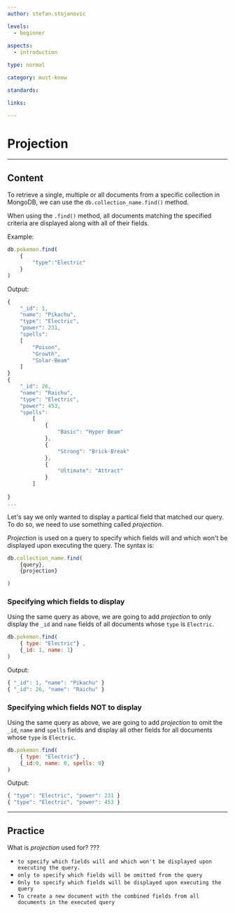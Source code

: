 ```yaml
---
author: stefan.stojanovic

levels:
  - beginner
  
aspects:
  - introduction

type: normal

category: must-know

standards: 

links:

---
```

# Projection
---
## Content

To retrieve a single, multiple or all documents from a specific collection in MongoDB, we can use the `db.collection_name.find()` method.

When using the `.find()` method, all documents matching the specified criteria are displayed along with all of their fields.

Example:
```javascript
db.pokemon.find(
	{
		"type":"Electric"
	}
)
```
Output:
```javascript
{ 
	"_id": 1, 
	"name": "Pikachu", 
	"type": "Electric", 
	"power": 231, 
	"spells":
	[
		"Poison", 
		"Growth", 
		"Solar-Beam" 
	] 
}
{ 
	"_id": 26, 
	"name": "Raichu", 
	"type": "Electric", 
	"power": 453, 
	"spells": 
		[ 
			{ 
				"Basic": "Hyper Beam" 
			}, 
			{ 
				"Strong": "Brick-Break" 
			}, 
			{ 
				"Ultimate": "Attract" 
			} 
		]
		 
}
...
```
Let's say we only wanted to display a partical field that matched our query. To do so, we need to use something called *projection*.

*Projection* is used on a query to specify which fields will and which won't be displayed upon executing the query.
The syntax is:
```javascript
db.collection_name.find(
	{query},
	{projection}

)
```

### Specifying which fields to display
Using the same query as above, we are going to add *projection* to only display the `_id` and `name` fields of all documents whose `type` is `Electric`.
```javascript
db.pokemon.find(
	{ type: "Electric"} ,
	{_id: 1, name: 1}
)
```
Output:
```javascript
{ "_id": 1, "name": "Pikachu" }
{ "_id": 26, "name": "Raichu" }
```

### Specifying which fields NOT to display

Using the same query as above, we are going to add *projection* to omit the `_id`, `name` and `spells` fields and display all other fields for all documents whose `type` is `Electric`.
```javascript
db.pokemon.find(
	{ type: "Electric"} ,
	{_id:0, name: 0, spells: 0}
)
```
Output:
```javascript
{ "type": "Electric", "power": 231 }
{ "type": "Electric", "power": 453 }
```


---
## Practice

What is *projection* used for?
???

* `to specify which fields will and which won't be displayed upon executing the query.`
* `only to specify which fields will be omitted from the query`
* `Only to specify which fields will be displayed upon executing the query`
* `To create a new document with the combined fields from all documents in the executed query`